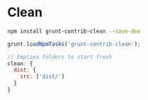 # Clean

```sh
npm install grunt-contrib-clean --save-dev
```

```js
grunt.loadNpmTasks('grunt-contrib-clean');
```

```js
// Empties folders to start fresh
clean: {
  dist: {
    src: ['dist/']
  }
}
```
